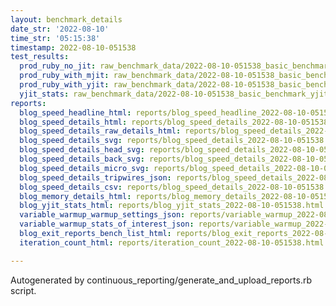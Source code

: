 ```yaml
---
layout: benchmark_details
date_str: '2022-08-10'
time_str: '05:15:38'
timestamp: 2022-08-10-051538
test_results:
  prod_ruby_no_jit: raw_benchmark_data/2022-08-10-051538_basic_benchmark_prod_ruby_no_jit.json
  prod_ruby_with_mjit: raw_benchmark_data/2022-08-10-051538_basic_benchmark_prod_ruby_with_mjit.json
  prod_ruby_with_yjit: raw_benchmark_data/2022-08-10-051538_basic_benchmark_prod_ruby_with_yjit.json
  yjit_stats: raw_benchmark_data/2022-08-10-051538_basic_benchmark_yjit_stats.json
reports:
  blog_speed_headline_html: reports/blog_speed_headline_2022-08-10-051538.html
  blog_speed_details_html: reports/blog_speed_details_2022-08-10-051538.html
  blog_speed_details_raw_details_html: reports/blog_speed_details_2022-08-10-051538.raw_details.html
  blog_speed_details_svg: reports/blog_speed_details_2022-08-10-051538.svg
  blog_speed_details_head_svg: reports/blog_speed_details_2022-08-10-051538.head.svg
  blog_speed_details_back_svg: reports/blog_speed_details_2022-08-10-051538.back.svg
  blog_speed_details_micro_svg: reports/blog_speed_details_2022-08-10-051538.micro.svg
  blog_speed_details_tripwires_json: reports/blog_speed_details_2022-08-10-051538.tripwires.json
  blog_speed_details_csv: reports/blog_speed_details_2022-08-10-051538.csv
  blog_memory_details_html: reports/blog_memory_details_2022-08-10-051538.html
  blog_yjit_stats_html: reports/blog_yjit_stats_2022-08-10-051538.html
  variable_warmup_warmup_settings_json: reports/variable_warmup_2022-08-10-051538.warmup_settings.json
  variable_warmup_stats_of_interest_json: reports/variable_warmup_2022-08-10-051538.stats_of_interest.json
  blog_exit_reports_bench_list_html: reports/blog_exit_reports_2022-08-10-051538.bench_list.html
  iteration_count_html: reports/iteration_count_2022-08-10-051538.html

---
```

Autogenerated by continuous_reporting/generate_and_upload_reports.rb script.
